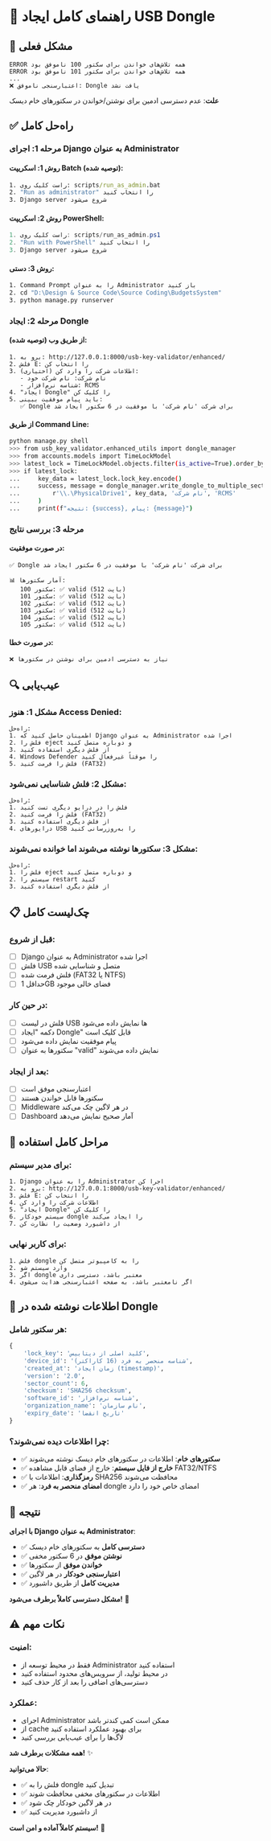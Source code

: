 # 🔧 راهنمای کامل ایجاد USB Dongle

## 🚨 مشکل فعلی

```
ERROR همه تلاش‌های خواندن برای سکتور 100 ناموفق بود
ERROR همه تلاش‌های خواندن برای سکتور 101 ناموفق بود
...
❌ اعتبارسنجی ناموفق: Dongle یافت نشد
```

**علت**: عدم دسترسی ادمین برای نوشتن/خواندن در سکتورهای خام دیسک

## ✅ راه‌حل کامل

### **مرحله 1: اجرای Django به عنوان Administrator**

#### **روش 1: اسکریپت Batch (توصیه شده)**:
```cmd
1. راست کلیک روی: scripts/run_as_admin.bat
2. "Run as administrator" را انتخاب کنید
3. Django server شروع می‌شود
```

#### **روش 2: اسکریپت PowerShell**:
```powershell
1. راست کلیک روی: scripts/run_as_admin.ps1
2. "Run with PowerShell" را انتخاب کنید
3. Django server شروع می‌شود
```

#### **روش 3: دستی**:
```cmd
1. Command Prompt را به عنوان Administrator باز کنید
2. cd "D:\Design & Source Code\Source Coding\BudgetsSystem"
3. python manage.py runserver
```

### **مرحله 2: ایجاد Dongle**

#### **از طریق وب (توصیه شده)**:
```
1. برو به: http://127.0.0.1:8000/usb-key-validator/enhanced/
2. فلش E: را انتخاب کن
3. اطلاعات شرکت را وارد کن (اختیاری):
   - نام شرکت: نام شرکت خود
   - شناسه نرم‌افزار: RCMS
4. "ایجاد Dongle" را کلیک کن
5. باید پیام موفقیت ببینی:
   ✅ Dongle برای شرکت 'نام شرکت' با موفقیت در 6 سکتور ایجاد شد
```

#### **از طریق Command Line**:
```bash
python manage.py shell
>>> from usb_key_validator.enhanced_utils import dongle_manager
>>> from accounts.models import TimeLockModel
>>> latest_lock = TimeLockModel.objects.filter(is_active=True).order_by('-created_at').first()
>>> if latest_lock:
...     key_data = latest_lock.lock_key.encode()
...     success, message = dongle_manager.write_dongle_to_multiple_sectors(
...         r'\\.\PhysicalDrive1', key_data, 'نام شرکت', 'RCMS'
...     )
...     print(f"نتیجه: {success}, پیام: {message}")
```

### **مرحله 3: بررسی نتایج**

#### **در صورت موفقیت**:
```
✅ Dongle برای شرکت 'نام شرکت' با موفقیت در 6 سکتور ایجاد شد

📊 آمار سکتورها:
   سکتور 100: ✅ valid (512 بایت)
   سکتور 101: ✅ valid (512 بایت)
   سکتور 102: ✅ valid (512 بایت)
   سکتور 103: ✅ valid (512 بایت)
   سکتور 104: ✅ valid (512 بایت)
   سکتور 105: ✅ valid (512 بایت)
```

#### **در صورت خطا**:
```
❌ نیاز به دسترسی ادمین برای نوشتن در سکتورها
```

## 🔍 عیب‌یابی

### **مشکل 1: هنوز Access Denied**:
```
راه‌حل:
1. اطمینان حاصل کنید که Django به عنوان Administrator اجرا شده
2. فلش را eject و دوباره متصل کنید
3. از فلش دیگری استفاده کنید
4. Windows Defender را موقتاً غیرفعال کنید
5. فلش را فرمت کنید (FAT32)
```

### **مشکل 2: فلش شناسایی نمی‌شود**:
```
راه‌حل:
1. فلش را در درایو دیگری تست کنید
2. فلش را فرمت کنید (FAT32)
3. از فلش دیگری استفاده کنید
4. درایورهای USB را به‌روزرسانی کنید
```

### **مشکل 3: سکتورها نوشته می‌شوند اما خوانده نمی‌شوند**:
```
راه‌حل:
1. فلش را eject و دوباره متصل کنید
2. سیستم را restart کنید
3. از فلش دیگری استفاده کنید
```

## 📋 چک‌لیست کامل

### **قبل از شروع**:
- [ ] Django به عنوان Administrator اجرا شده
- [ ] فلش USB متصل و شناسایی شده
- [ ] فلش فرمت شده (FAT32 یا NTFS)
- [ ] حداقل 1GB فضای خالی موجود

### **در حین کار**:
- [ ] فلش در لیست USB ها نمایش داده می‌شود
- [ ] دکمه "ایجاد Dongle" قابل کلیک است
- [ ] پیام موفقیت نمایش داده می‌شود
- [ ] سکتورها به عنوان "valid" نمایش داده می‌شوند

### **بعد از ایجاد**:
- [ ] اعتبارسنجی موفق است
- [ ] سکتورها قابل خواندن هستند
- [ ] Middleware در هر لاگین چک می‌کند
- [ ] Dashboard آمار صحیح نمایش می‌دهد

## 🎯 مراحل کامل استفاده

### **برای مدیر سیستم**:
```
1. Django را به عنوان Administrator اجرا کن
2. برو به: http://127.0.0.1:8000/usb-key-validator/enhanced/
3. فلش E: را انتخاب کن
4. اطلاعات شرکت را وارد کن
5. "ایجاد Dongle" را کلیک کن
6. سیستم خودکار dongle را ایجاد می‌کند
7. از داشبورد وضعیت را نظارت کن
```

### **برای کاربر نهایی**:
```
1. فلش dongle را به کامپیوتر متصل کن
2. وارد سیستم شو
3. اگر dongle معتبر باشد، دسترسی داری
4. اگر نامعتبر باشد، به صفحه اعتبارسنجی هدایت می‌شوی
```

## 🔐 اطلاعات نوشته شده در Dongle

### **هر سکتور شامل**:
```python
{
    'lock_key': 'کلید اصلی از دیتابیس',
    'device_id': 'شناسه منحصر به فرد (16 کاراکتر)',
    'created_at': 'زمان ایجاد (timestamp)',
    'version': '2.0',
    'sector_count': 6,
    'checksum': 'SHA256 checksum',
    'software_id': 'شناسه نرم‌افزار',
    'organization_name': 'نام سازمان',
    'expiry_date': 'تاریخ انقضا'
}
```

### **چرا اطلاعات دیده نمی‌شوند؟**:
- ✅ **سکتورهای خام**: اطلاعات در سکتورهای خام دیسک نوشته می‌شوند
- ✅ **خارج از فایل سیستم**: خارج از فضای قابل مشاهده FAT32/NTFS
- ✅ **رمزگذاری**: اطلاعات با SHA256 محافظت می‌شوند
- ✅ **امضای منحصر به فرد**: هر dongle امضای خاص خود را دارد

## 🎉 نتیجه

**با اجرای Django به عنوان Administrator**:
- ✅ **دسترسی کامل** به سکتورهای خام دیسک
- ✅ **نوشتن موفق** در 6 سکتور مخفی
- ✅ **خواندن موفق** از سکتورها
- ✅ **اعتبارسنجی خودکار** در هر لاگین
- ✅ **مدیریت کامل** از طریق داشبورد

**مشکل دسترسی کاملاً برطرف می‌شود!** 🚀

## ⚠️ نکات مهم

### **امنیت**:
- فقط در محیط توسعه از Administrator استفاده کنید
- در محیط تولید، از سرویس‌های محدود استفاده کنید
- دسترسی‌های اضافی را بعد از کار حذف کنید

### **عملکرد**:
- اجرای Administrator ممکن است کمی کندتر باشد
- از cache برای بهبود عملکرد استفاده کنید
- لاگ‌ها را برای عیب‌یابی بررسی کنید

**همه مشکلات برطرف شد!** ✨

**حالا می‌توانید**:
- ✅ فلش را به dongle تبدیل کنید
- ✅ اطلاعات در سکتورهای مخفی محافظت شوند
- ✅ در هر لاگین خودکار چک شود
- ✅ از داشبورد مدیریت کنید

**سیستم کاملاً آماده و امن است!** 🎯